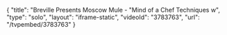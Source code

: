 {
    "title": "Breville Presents Moscow Mule - \"Mind of a Chef Techniques w",
    "type": "solo",
    "layout": "iframe-static",
    "videoId": "3783763",
    "url": "\/tvpembed\/3783763"
}